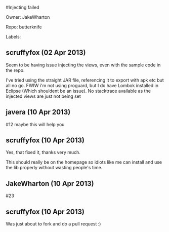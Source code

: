 #Injecting failed

Owner: JakeWharton

Repo: butterknife

Labels: 

## scruffyfox (02 Apr 2013)

Seem to be having issue injecting the views, even with the sample code in the repo.

I've tried using the straight JAR file, referencing it to export with apk etc but all no go.
FWIW i'm not using proguard, but I do have Lombok installed in Eclipse (Which shouldent be an issue). No stacktrace available as the injected views are just not being set


## javera (10 Apr 2013)

#12 maybe this will help you


## scruffyfox (10 Apr 2013)

Yes, that fixed it, thanks very much.

This should really be on the homepage so idiots like me can install and use the lib properly without wasting people's time.


## JakeWharton (10 Apr 2013)

#23 


## scruffyfox (10 Apr 2013)

Was just about to fork and do a pull request :)


